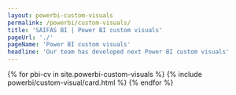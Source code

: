 ```yaml
---
layout: powerbi-custom-visuals
permalink: /powerbi/custom-visuals/
title: 'SAIFAS BI | Power BI custom visuals'
pageUrl: './'
pageName: 'Power BI custom visuals'
headline: 'Our team has developed next Power BI custom visuals'
---
```

{% for pbi-cv in site.powerbi-custom-visuals %}
  {% include powerbi/custom-visual/card.html %}
{% endfor %}
